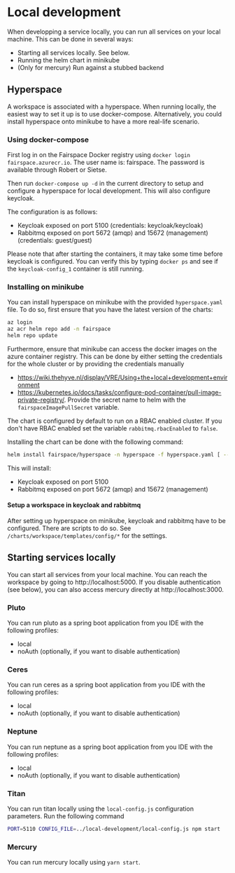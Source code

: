 # Local development
When developping a service locally, you can run all services on your local machine. This can be done 
in several ways:
* Starting all services locally. See below.
* Running the helm chart in minikube
* (Only for mercury) Run against a stubbed backend

## Hyperspace
A workspace is associated with a hyperspace. When running locally, the easiest
way to set it up is to use docker-compose. Alternatively, you could install hyperspace
onto minikube to have a more real-life scenario.

### Using docker-compose

First log in on the Fairspace Docker registry using `docker login fairspace.azurecr.io`.
The user name is: fairspace. The password is available through Robert or Sietse.

Then run `docker-compose up -d` in the current directory to setup and configure
a hyperspace for local development. This will also configure keycloak.

The configuration is as follows:
* Keycloak exposed on port 5100 (credentials: keycloak/keycloak)
* Rabbitmq exposed on port 5672 (amqp) and 15672 (management) (credentials: guest/guest)

Please note that after starting the containers, it may take some time before keycloak is 
configured. You can verify this by typing `docker ps` and see if the `keycloak-config_1` 
container is still running.

### Installing on minikube
You can install hyperspace on minikube with
the provided `hyperspace.yaml` file. To do so, first ensure that you have
 the latest version of the charts:
 
```bash
az login
az acr helm repo add -n fairspace
helm repo update
```

Furthermore, ensure that minikube can access the docker images on the 
azure container registry. This can be done by either setting the credentials
for the whole cluster or by providing the credentials manually 

* https://wiki.thehyve.nl/display/VRE/Using+the+local+development+environment
* https://kubernetes.io/docs/tasks/configure-pod-container/pull-image-private-registry/. 
  Provide the secret name to helm with the `fairspaceImagePullSecret` variable. 

The chart is configured by default to run on a RBAC enabled cluster. If you don't have RBAC enabled
set the variable `rabbitmq.rbacEnabled` to `false`. 

Installing the chart can be done with the following command: 

```bash
helm install fairspace/hyperspace -n hyperspace -f hyperspace.yaml [ --set rabbitmq.rbacEnabled=false ] [ --set fairspaceImagePullSecret=... ]
```

This will install:
* Keycloak exposed on port 5100
* Rabbitmq exposed on port 5672 (amqp) and 15672 (management)

#### Setup a workspace in keycloak and rabbitmq
After setting up hyperspace on minikube, keycloak and rabbitmq have to be configured. 
There are scripts to do so. See `/charts/workspace/templates/config/*` for the settings.

## Starting services locally
You can start all services from your local machine. You can reach the workspace by
going to http://localhost:5000. If you disable authentication (see below), you can also
access mercury directly at http://localhost:3000.

### Pluto
You can run pluto as a spring boot application from you IDE with the following profiles:
* local
* noAuth (optionally, if you want to disable authentication)

### Ceres
You can run ceres as a spring boot application from you IDE with the following profiles:
* local
* noAuth (optionally, if you want to disable authentication)

### Neptune
You can run neptune as a spring boot application from you IDE with the following profiles:
* local
* noAuth (optionally, if you want to disable authentication)

### Titan
You can run titan locally using the `local-config.js` configuration parameters. Run the following command
```bash
PORT=5110 CONFIG_FILE=../local-development/local-config.js npm start
```

### Mercury
You can run mercury locally using `yarn start`.
